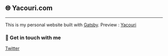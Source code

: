 ## 🌐 Yacouri.com
---
This is my personal website built with [Gatsby](https://www.gatsbyjs.com/).
Preview : [Yacouri](https://yacouri.com)
### 📩 Get in touch with me
[Twitter](https://twitter.com/zyacouri)

